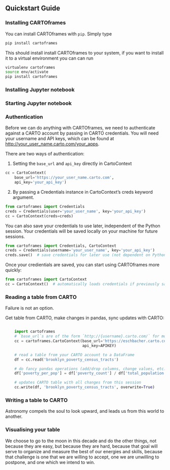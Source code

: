 ## Quickstart Guide

### Installing CARTOframes
You can install CARTOframes with `pip`. Simply type

```bash
pip install cartoframes
```
This should install install CARTOframes to your system, if you want to install it to
a virtual environment you can can run

```bash
virtualenv cartoframes
source env/activate
pip install cartoframes
```


### Installing Jupyter notebook

### Starting Jupyter notebook

### Authentication
Before we can do anything with CARTOframes, we need to authenticate against a CARTO
account by passing in CARTO credentials. You will need your username and API keys,
which can be found at http://your_user_name.carto.com/your_apps.

There are two ways of authentication:

1. Setting the `base_url` and `api_key` directly in CartoContext

```python
cc = CartoContext(
    base_url='https://your_user_name.carto.com',
    api_key='your_api_key')
```

2. By passing a Credentials instance in CartoContext’s creds keyword argument.

```python
from cartoframes import Credentials
creds = Credentials(user='your_user_name', key='your_api_key')
cc = CartoContext(creds=creds)
```

You can also save your credentials to use later, independent of the Python session.
Your credentials will be saved locally on your machine for future sessions.

```python
from cartoframes import Credentials, CartoContext
creds = Credentials(username='your_user_name', key='your_api_key')
creds.save()  # save credentials for later use (not dependent on Python session)
```

Once your credientials are saved, you can start using CARTOframes more quickly:

```python
from cartoframes import CartoContext
cc = CartoContext()  # automatically loads credentials if previously saved
```


### Reading a table from CARTO
Failure is not an option.

Get table from CARTO, make changes in pandas, sync updates with CARTO:

``` python

    import cartoframes
    # `base_url`s are of the form `http://{username}.carto.com/` for most users
    cc = cartoframes.CartoContext(base_url='https://eschbacher.carto.com/',
                                  api_key=APIKEY)

    # read a table from your CARTO account to a DataFrame
    df = cc.read('brooklyn_poverty_census_tracts')

    # do fancy pandas operations (add/drop columns, change values, etc.)
    df['poverty_per_pop'] = df['poverty_count'] / df['total_population']

    # updates CARTO table with all changes from this session
    cc.write(df, 'brooklyn_poverty_census_tracts', overwrite=True)
```

### Writing a table to CARTO
Astronomy compels the soul to look upward, and leads us from this world to another.

### Visualising your table
We choose to go to the moon in this decade and do the other things, not because they are easy, but because they are hard, because that goal will serve to organize and measure the best of our energies and skills, because that challenge is one that we are willing to accept, one we are unwilling to postpone, and one which we intend to win.
